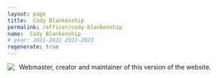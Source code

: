 ```yaml
---
layout: page
title:  Cody Blankenship
permalink: /officer/cody-blankenship
name:  Cody Blankenship
# year: 2021-2022 2022-2023
regenerate: true
---
```


<div>
<img class="headshot" style="float: left; padding-right:10px" src="{{ site.baseurl }}/uploads/headshots/sample-officer.jpg">
</div>

Webmaster, creator and maintainer of this version of the website.